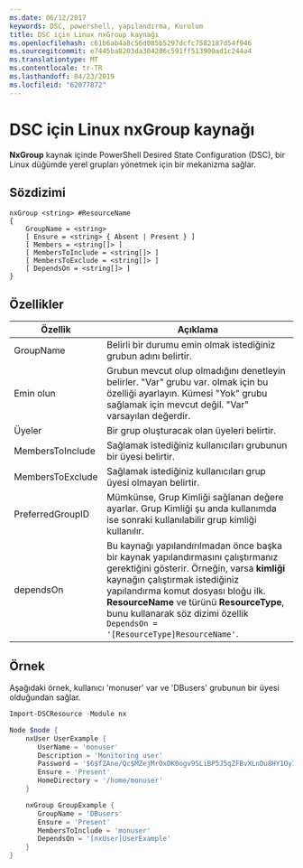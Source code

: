 ```yaml
---
ms.date: 06/12/2017
keywords: DSC, powershell, yapılandırma, Kurulum
title: DSC için Linux nxGroup kaynağı
ms.openlocfilehash: c61b6ab4a8c56d085b5297dcfc7582187d54f946
ms.sourcegitcommit: e7445ba8203da304286c591ff513900ad1c244a4
ms.translationtype: MT
ms.contentlocale: tr-TR
ms.lasthandoff: 04/23/2019
ms.locfileid: "62077872"
---
```

# <a name="dsc-for-linux-nxgroup-resource"></a>DSC için Linux nxGroup kaynağı

**NxGroup** kaynak içinde PowerShell Desired State Configuration (DSC), bir Linux düğümde yerel grupları yönetmek için bir mekanizma sağlar.

## <a name="syntax"></a>Sözdizimi

```
nxGroup <string> #ResourceName
{
    GroupName = <string>
    [ Ensure = <string> { Absent | Present } ]
    [ Members = <string[]> ]
    [ MembersToInclude = <string[]> ]
    [ MembersToExclude = <string[]> ]
    [ DependsOn = <string[]> ]
}
```

## <a name="properties"></a>Özellikler

|  Özellik |  Açıklama |
|---|---|
| GroupName| Belirli bir durumu emin olmak istediğiniz grubun adını belirtir.|
| Emin olun| Grubun mevcut olup olmadığını denetleyin belirler. "Var" grubu var. olmak için bu özelliği ayarlayın. Kümesi "Yok" grubu sağlamak için mevcut değil. "Var" varsayılan değerdir.|
| Üyeler| Bir grup oluşturacak olan üyeleri belirtir.|
| MembersToInclude| Sağlamak istediğiniz kullanıcıları grubunun bir üyesi belirtir.|
| MembersToExclude| Sağlamak istediğiniz kullanıcıları grup üyesi olmayan belirtir.|
| PreferredGroupID| Mümkünse, Grup Kimliği sağlanan değere ayarlar. Grup Kimliği şu anda kullanımda ise sonraki kullanılabilir grup kimliği kullanılır.|
| dependsOn | Bu kaynağı yapılandırılmadan önce başka bir kaynak yapılandırmasını çalıştırmanız gerektiğini gösterir. Örneğin, varsa **kimliği** kaynağın çalıştırmak istediğiniz yapılandırma komut dosyası bloğu ilk. **ResourceName** ve türünü **ResourceType**, bunu kullanarak söz dizimi özellik `DependsOn = '[ResourceType]ResourceName'`.|

## <a name="example"></a>Örnek

Aşağıdaki örnek, kullanıcı 'monuser' var ve 'DBusers' grubunun bir üyesi olduğundan sağlar.

```powershell
Import-DSCResource -Module nx

Node $node {
    nxUser UserExample {
       UserName = 'monuser'
       Description = 'Monitoring user'
       Password = '$6$fZAne/Qc$MZejMrOxDK0ogv9SLiBP5J5qZFBvXLnDu8HY1Oy7ycX.Y3C7mGPUfeQy3A82ev3zIabhDQnj2ayeuGn02CqE/0'
       Ensure = 'Present'
       HomeDirectory = '/home/monuser'
    }

    nxGroup GroupExample {
       GroupName = 'DBusers'
       Ensure = 'Present'
       MembersToInclude = 'monuser'
       DependsOn = '[nxUser]UserExample'
    }
}
```